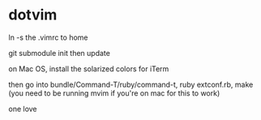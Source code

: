 dotvim
======

ln -s the .vimrc to home

git submodule init then update

on Mac OS, install the solarized colors for iTerm

then go into bundle/Command-T/ruby/command-t, ruby extconf.rb, make (you need to be running mvim if you're on mac for this to work)

one love
